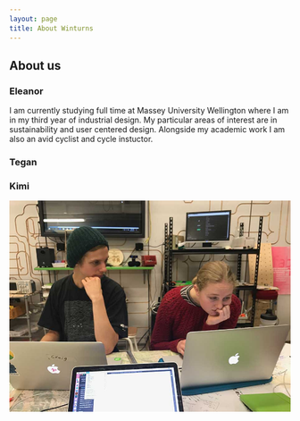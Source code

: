 ```yaml
---
layout: page
title: About Winturns
---
```

## About us

### Eleanor
I am currently studying full time at Massey University Wellington where I am in my third year of industrial design. My particular areas of interest are in sustainability and user centered design.
Alongside my academic work I am also an avid cyclist and cycle instuctor. 

### Tegan

### Kimi

![day1](img/day1.jpeg)
